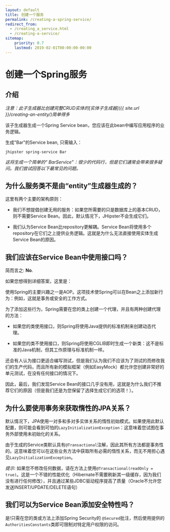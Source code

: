 ```yaml
---
layout: default
title: 创建一个服务
permalink: /creating-a-spring-service/
redirect_from:
  - /creating_a_service.html
  - /creating-a-service/
sitemap:
    priority: 0.7
    lastmod: 2019-02-01T00:00:00-00:00
---
```


# <i class="fa fa-bolt"></i> 创建一个Spring服务

## 介绍

_注意：此子生成器比创建完整CRUD实体的[实体子生成器]({{ site.url }}/creating-an-entity/)简单得多_

该子生成器生成一个Spring Service bean，您应该在此bean中编写应用程序的业务逻辑。

生成"Bar"的Service bean, 只需输入：

`jhipster spring-service Bar`

_这将生成一个简单的“ BarService”：很少的代码行，但是它们通常会带来很多疑问。我们尝试回答以下最常见的问题。_

## 为什么服务类不是由“entity”生成器生成的？

这里有两个主要的架构原则：

*   我们不想提倡创建无用的服务：如果您所需要的只是数据库上的基本CRUD，则不需要Service Bean。因此，默认情况下，JHipster不会生成它们。

*   我们认为Service Bean比repository更解耦。Service Bean将使用多个repository在它们之上提供业务逻辑。这就是为什么无法直接使用实体生成Service Bean的原因。

## 我们应该在Service Bean中使用接口吗？

简而言之: **No**.

如果您想得到详细答案，这里是：

使用Spring的主要兴趣之一是AOP。这项技术使Spring可以在Bean之上添加新行为：例如，这就是事务或安全的工作方式。

为了添加这些行为，Spring需要在您的类上创建一个代理，并且有两种创建代理的方法：

*   如果您的类使用接口，则Spring将使用Java提供的标准机制来创建动态代理。

*   如果您的类不使用接口，则Spring将使用CGLIB即时生成一个新类：这不是标准的Java机制，但其工作原理与标准机制一样。

还会有人认为接口更适合编写测试，但是我们认为我们不应该为了测试的而修改我们的生产代码，而且所有新的模拟框架（例如EasyMock）都允许您创建非常好的单元测试，在没有任何接口的情况下。

因此，最后，我们发现Service Bean的接口几乎没有用，这就是为什么我们不推荐它们的原因（但是我们还是为您保留了选择生成它们的选项！）。

## 为什么要使用事务来获取惰性的JPA关系？

默认情况下，JPA使用一对多和多对多实体关系的惰性初始模式。如果使用此默认配置，则可能会看到可怕的`LazyInitializationException`：这意味着您试图在事务外部使用未初始化的关系。

由于生成的Service类默认具有`@Transactional`注解，因此其所有方法都是事务性的。这意味着您可以在这些业务方法中获取所有必需的惰性关系，而无不用担心遇见`LazyInitializationException`。

_提示:_ 如果您不修改任何数据，请在方法上使用`@Transactional(readOnly = true)`。这是一个不错的性能优化（Hibernate不需要刷新其一级缓存，因为我们没有进行任何修改），并且通过某些JDBC驱动程序提高了质量（Oracle不允许您发送INSERT/UPDATE/DELETE语句）

## 我们可以为Service Bean添加安全特性吗？

是!只需在您的类或方法上添加Spring Security的 `@Secured`批注，然后使用提供的`AuthoritiesConstants`类即可限制对特定用户权限的访问。
